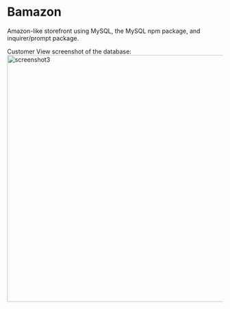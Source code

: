 # Bamazon

Amazon-like storefront using MySQL, the MySQL npm package, and inquirer/prompt package.

Customer View screenshot of the database:
<img width="576" alt="screenshot3" src="https://cloud.githubusercontent.com/assets/18274079/17267537/df8a6438-55d9-11e6-8703-3c73bb3d46a7.png">
  

